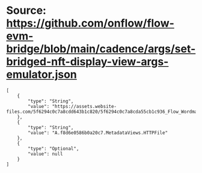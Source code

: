 # Source: https://github.com/onflow/flow-evm-bridge/blob/main/cadence/args/set-bridged-nft-display-view-args-emulator.json

```
[
    {
        "type": "String",
        "value": "https://assets.website-files.com/5f6294c0c7a8cdd643b1c820/5f6294c0c7a8cda55cb1c936_Flow_Wordmark.svg"
    },
    {
        "type": "String",
        "value": "A.f8d6e0586b0a20c7.MetadataViews.HTTPFile"
    },
    {
        "type": "Optional",
        "value": null
    }
]
```